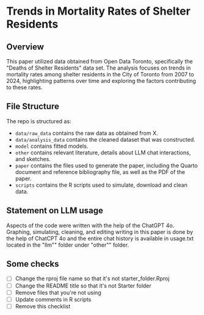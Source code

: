 # Trends in Mortality Rates of Shelter Residents

## Overview

This paper utilized data obtained from Open Data Toronto, specifically the "Deaths of Shelter Residents" data set. The analysis focuses on trends in mortality rates among shelter residents in the City of Toronto from 2007 to 2024, highlighting patterns over time and exploring the factors contributing to these rates.


## File Structure

The repo is structured as:

-   `data/raw_data` contains the raw data as obtained from X.
-   `data/analysis_data` contains the cleaned dataset that was constructed.
-   `model` contains fitted models. 
-   `other` contains relevant literature, details about LLM chat interactions, and sketches.
-   `paper` contains the files used to generate the paper, including the Quarto document and reference bibliography file, as well as the PDF of the paper. 
-   `scripts` contains the R scripts used to simulate, download and clean data.


## Statement on LLM usage

Aspects of the code were written with the help of the ChatGPT 4o. Graphing, simulating, cleaning, and editing writing in this paper is done by the help of ChatCPT 4o and the entire chat history is available in usage.txt located in the "llm"" folder under "other"" folder. 

## Some checks

- [ ] Change the rproj file name so that it's not starter_folder.Rproj
- [ ] Change the README title so that it's not Starter folder
- [ ] Remove files that you're not using
- [ ] Update comments in R scripts
- [ ] Remove this checklist